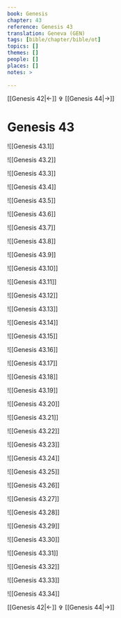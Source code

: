 ```yaml
---
book: Genesis
chapter: 43
reference: Genesis 43
translation: Geneva (GEN)
tags: [bible/chapter/bible/ot]
topics: []
themes: []
people: []
places: []
notes: >
  
---
```


[[Genesis 42|<-]] ✞ [[Genesis 44|->]]

# Genesis 43

![[Genesis 43.1]]

![[Genesis 43.2]]

![[Genesis 43.3]]

![[Genesis 43.4]]

![[Genesis 43.5]]

![[Genesis 43.6]]

![[Genesis 43.7]]

![[Genesis 43.8]]

![[Genesis 43.9]]

![[Genesis 43.10]]

![[Genesis 43.11]]

![[Genesis 43.12]]

![[Genesis 43.13]]

![[Genesis 43.14]]

![[Genesis 43.15]]

![[Genesis 43.16]]

![[Genesis 43.17]]

![[Genesis 43.18]]

![[Genesis 43.19]]

![[Genesis 43.20]]

![[Genesis 43.21]]

![[Genesis 43.22]]

![[Genesis 43.23]]

![[Genesis 43.24]]

![[Genesis 43.25]]

![[Genesis 43.26]]

![[Genesis 43.27]]

![[Genesis 43.28]]

![[Genesis 43.29]]

![[Genesis 43.30]]

![[Genesis 43.31]]

![[Genesis 43.32]]

![[Genesis 43.33]]

![[Genesis 43.34]]

[[Genesis 42|<-]] ✞ [[Genesis 44|->]]
